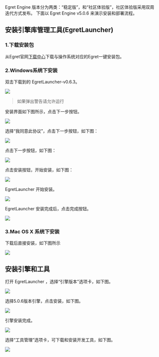 
Egret Engine 版本分为两类：“稳定版”，和“社区体验版”，社区体验版采用双周迭代方式发布。
下面以 Egret Engine v5.0.6 来演示安装和部署流程。

## 安装引擎库管理工具(EgretLauncher)

### 1.下载安装包

从Egret官网[下载中心](http://egret.com/downloads/engine.html)下载与操作系统对应的Egret一键安装包。

### 2.Windows系统下安装

双击下载到的 EgretLauncher-v0.6.3。

![](56023c0081c2c.png)

> 如果弹出警告请允许运行

安装界面如下图所示，点击下一步按钮。

![](560535512bd981.png)

选择“我同意此协议”，点击下一步按钮，如下图：

![](56023c0f405421.png)

点击下一步按钮，如下图：

![](56023c13f1abb1.png)

点击安装按钮，开始安装，如下图：

![](56053551f18541.png)

EgretLauncher 开始安装。

![](56023c05e6b3e1.png)

EgretLauncher 安装完成后，点击完成按钮。

![](20170829114124.png)

### 3.Mac OS X 系统下安装

下载后直接安装，如下图所示

![](Snip20170829_8.png)


## 安装引擎和工具

打开 EgretLauncher ，选择“引擎版本”选项卡，如下图。

![](20170829122044.png)

选择5.0.6版本引擎，点击安装，如下图。

![](20170829122221.png)

引擎安装完成。

![](20170829122414.png)

选择“工具管理”选项卡，可下载和安装开发工具，如下图。

![](20170829122629.png)
